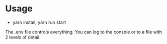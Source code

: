 # Usage

- yarn install; yarn run start

The .env file controls everything. You can log to the console or to a file with 2 levels of detail.
